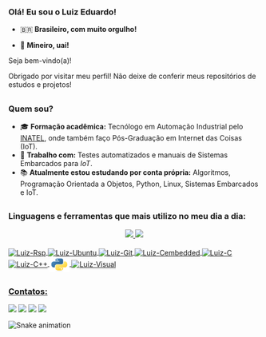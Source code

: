 ### Olá! Eu sou o Luiz Eduardo!

 - 🇧🇷 **Brasileiro, com muito orgulho!**
 
 - 🔺 **Mineiro, uai!**
 
Seja bem-vindo(a)!

Obrigado por visitar meu perfil! 
Não deixe de conferir meus repositórios de estudos e projetos!
##
### Quem sou?
 
  - 🎓 **Formação acadêmica:** Tecnólogo em Automação Industrial pelo [INATEL](https://inatel.br/home/), onde também faço Pós-Graduação em Internet das Coisas (IoT).
 - 👔 **Trabalho com:** Testes automatizados e manuais de Sistemas Embarcados para *IoT*.
 - 📚 **Atualmente estou estudando por conta própria:** Algoritmos, Programação Orientada a Objetos, Python, Linux, Sistemas Embarcados e IoT.

##
### Linguagens e ferramentas que mais utilizo no meu dia a dia:
<div align="center">
  <a href="https://github.com/luiz-educosta">
  <img height="180em" src="https://github-readme-stats.vercel.app/api?username=luiz-educosta&show_icons=true&theme=dark&include_all_commits=true&count_private=true"/>
  <img height="180em" src="https://github-readme-stats.vercel.app/api/top-langs/?username=luiz-educosta&layout=compact&langs_count=7&theme=dark"/>
</div>
  
<div style="display: inline_block"><br> 
  <img align="center" alt="Luiz-Rsp" height="30" width="40" src="https://cdn.jsdelivr.net/gh/devicons/devicon/icons/raspberrypi/raspberrypi-original.svg">
  <img align="center" alt="Luiz-Ubuntu" height="30" width="40" src="https://cdn.jsdelivr.net/gh/devicons/devicon/icons/ubuntu/ubuntu-plain.svg">
  <img align="center" alt="Luiz-Git" height="30" width="40" src="https://cdn.jsdelivr.net/gh/devicons/devicon/icons/git/git-original.svg">
  <img align="center" alt="Luiz-Cembedded" height="30" width="40" src="https://cdn.jsdelivr.net/gh/devicons/devicon/icons/embeddedc/embeddedc-original.svg">
  <img align="center" alt="Luiz-C" height="30" width="40" src="https://cdn.jsdelivr.net/gh/devicons/devicon/icons/c/c-original.svg">
  <img align="center" alt="Luiz-C++" height="30" width="40" src="https://cdn.jsdelivr.net/gh/devicons/devicon/icons/cplusplus/cplusplus-original.svg">
  <img align="center" alt="Luiz-Python" height="30" width="40" src="https://raw.githubusercontent.com/devicons/devicon/master/icons/python/python-original.svg">
  <img align="center" alt="Luiz-Visual" height="30" width="40" src="https://cdn.jsdelivr.net/gh/devicons/devicon/icons/visualstudio/visualstudio-plain.svg">
</div>
  
##
  
### Contatos:
  
<div>
  <a href = "mailto:luizeduardocostar@hotmail.com"><img src="https://img.shields.io/badge/Microsoft_Outlook-0078D4?style=for-the-badge&logo=microsoft-outlook&logoColor=white" target="_blank"></a>
  <a href="https://www.linkedin.com/in/luiz-educosta" target="_blank"><img src="https://img.shields.io/badge/-LinkedIn-%230077B5?style=for-the-badge&logo=linkedin&logoColor=white" target="_blank"></a> 
   <a href="https://wa.me/5535999901515" target="_blank"><img src="https://img.shields.io/badge/WhatsApp-25D366?style=for-the-badge&logo=whatsapp&logoColor=white" target="_blank"></a> 
  <a href="https://instagram.com/luiz_educosta" target="_blank"><img src="https://img.shields.io/badge/-Instagram-%23E4405F?style=for-the-badge&logo=instagram&logoColor=white" target="_blank"></a>
  
  ![Snake animation](https://github.com/luiz-educosta/luiz-educosta/blob/output/github-contribution-grid-snake.svg)
</div>
